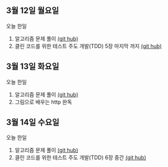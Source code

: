 ## 3월 12일 월요일

오늘 한일

1. 알고리즘 문제 풀이 [(git hub)](https://github.com/zooozoo/algorithm)
2. 클린 코드를 위한 테스트 주도 개발(TDD) 5장 마지막 까지 [(git hub)](https://github.com/zooozoo/TDD-practice1)




## 3월 13일 화요일

오늘 한일

1. 알고리즘 문제 풀이 [(git hub)](https://github.com/zooozoo/algorithm)
2. 그림으로 배우는 http 완독




## 3월 14일 수요일

오늘 한일

1. 알고리즘 문제 풀이 [(git hub)](https://github.com/zooozoo/algorithm)
2. 클린 코드를 위한 테스트 주도 개발(TDD) 6장 중간 [(git hub)](https://github.com/zooozoo/TDD-practice1)
